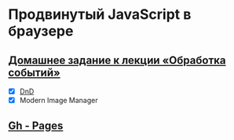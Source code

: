 # Продвинутый JavaScript в браузере

## [Домашнее задание к лекции «Обработка событий»](https://github.com/TomSG03/ahj-homeworks/tree/simplification/dnd)

- [x] [DnD](https://github.com/TomSG03/ahj-dnd-trello)
- [x] Modern Image Manager 

## [Gh - Pages](https://tomsg03.github.io/ahj-dnd-image-manager/)
